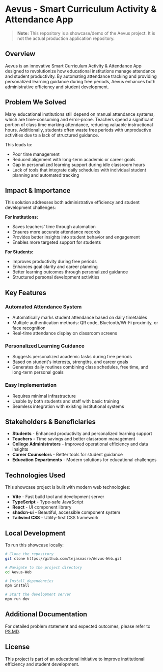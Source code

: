 # Aevus - Smart Curriculum Activity & Attendance App

> **Note:** This repository is a showcase/demo of the Aevus project. It is not the actual production application repository.

## Overview

Aevus is an innovative Smart Curriculum Activity & Attendance App designed to revolutionize how educational institutions manage attendance and student productivity. By automating attendance tracking and providing personalized learning guidance during free periods, Aevus enhances both administrative efficiency and student development.

## Problem We Solved

Many educational institutions still depend on manual attendance systems, which are time-consuming and error-prone. Teachers spend a significant portion of class time marking attendance, reducing valuable instructional hours. Additionally, students often waste free periods with unproductive activities due to a lack of structured guidance.

This leads to:
- Poor time management
- Reduced alignment with long-term academic or career goals
- Gap in personalized learning support during idle classroom hours
- Lack of tools that integrate daily schedules with individual student planning and automated tracking

## Impact & Importance

This solution addresses both administrative efficiency and student development challenges:

**For Institutions:**
- Saves teachers' time through automation
- Ensures more accurate attendance records
- Provides better insights into student behavior and engagement
- Enables more targeted support for students

**For Students:**
- Improves productivity during free periods
- Enhances goal clarity and career planning
- Better learning outcomes through personalized guidance
- Structured personal development activities

## Key Features

### Automated Attendance System
- Automatically marks student attendance based on daily timetables
- Multiple authentication methods: QR code, Bluetooth/Wi-Fi proximity, or face recognition
- Real-time attendance display on classroom screens

### Personalized Learning Guidance
- Suggests personalized academic tasks during free periods
- Based on student's interests, strengths, and career goals
- Generates daily routines combining class schedules, free time, and long-term personal goals

### Easy Implementation
- Requires minimal infrastructure
- Usable by both students and staff with basic training
- Seamless integration with existing institutional systems

## Stakeholders & Beneficiaries

- **Students** - Enhanced productivity and personalized learning support
- **Teachers** - Time savings and better classroom management
- **College Administrators** - Improved operational efficiency and data insights
- **Career Counselors** - Better tools for student guidance
- **Education Departments** - Modern solutions for educational challenges

## Technologies Used

This showcase project is built with modern web technologies:

- **Vite** - Fast build tool and development server
- **TypeScript** - Type-safe JavaScript
- **React** - UI component library
- **shadcn-ui** - Beautiful, accessible component system
- **Tailwind CSS** - Utility-first CSS framework

## Local Development

To run this showcase locally:

```sh
# Clone the repository
git clone https://github.com/tejasnasre/Aevus-Web.git

# Navigate to the project directory
cd Aevus-Web

# Install dependencies
npm install

# Start the development server
npm run dev
```

## Additional Documentation

For detailed problem statement and expected outcomes, please refer to [PS.MD](./PS.MD).

## License

This project is part of an educational initiative to improve institutional efficiency and student development.
